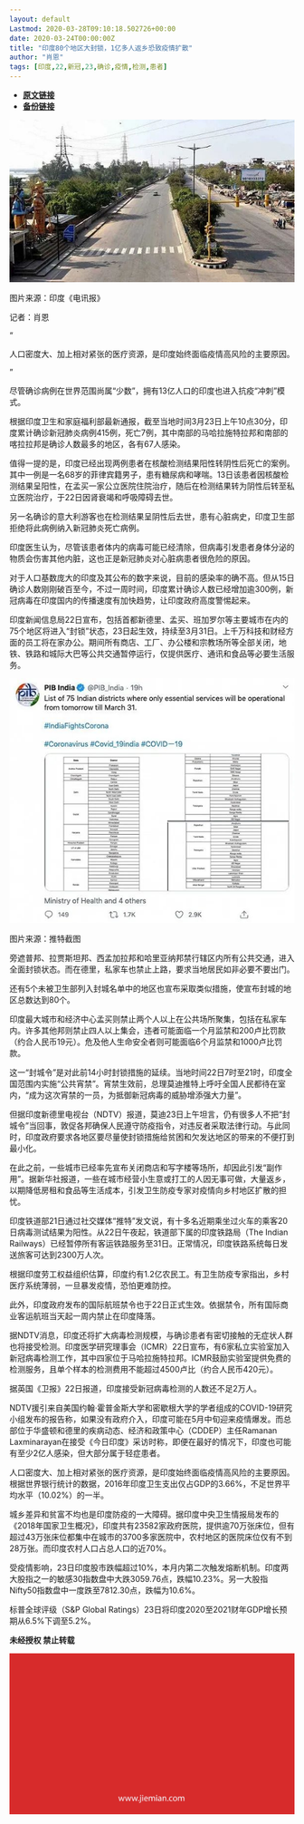 ```yaml
---
layout: default
Lastmod: 2020-03-28T09:10:18.502726+00:00
date: 2020-03-24T00:00:00Z
title: "印度80个地区大封锁，1亿多人返乡恐致疫情扩散"
author: "肖恩"
tags: [印度,22,新冠,23,确诊,疫情,检测,患者]
---
```


* [**原文链接**](https://mp.weixin.qq.com/s/3a0m0lBp2LrpEu__XSq89A)
* [**备份链接**](http://archive.today/zWinQ)


![](/images/post/e54f3600436adc14b38ebfbbd7946ae6.jpg)

图片来源：印度《电讯报》

记者：肖恩

“

  

人口密度大、加上相对紧张的医疗资源，是印度始终面临疫情高风险的主要原因。

  

”

尽管确诊病例在世界范围尚属“少数”，拥有13亿人口的印度也进入抗疫“冲刺”模式。

根据印度卫生和家庭福利部最新通报，截至当地时间3月23日上午10点30分，印度累计确诊新冠肺炎病例415例，死亡7例，其中南部的马哈拉施特拉邦和南部的喀拉拉邦是确诊人数最多的地区，各有67人感染。

值得一提的是，印度已经出现两例患者在核酸检测结果阳性转阴性后死亡的案例。其中一例是一名68岁的菲律宾籍男子，患有糖尿病和哮喘。13日该患者因核酸检测结果呈阳性，在孟买一家公立医院住院治疗，随后在检测结果转为阴性后转至私立医院治疗，于22日因肾衰竭和呼吸障碍去世。

另一名确诊的意大利游客也在检测结果呈阴性后去世，患有心脏病史，印度卫生部拒绝将此病例纳入新冠肺炎死亡病例。

印度医生认为，尽管该患者体内的病毒可能已经清除，但病毒引发患者身体分泌的物质会伤害其他内脏，这也正是新冠肺炎对心脏病患者很危险的原因。

对于人口基数庞大的印度及其公布的数字来说，目前的感染率的确不高。但从15日确诊人数刚刚破百至今，不过一周时间，印度累计确诊人数已经增加逾300例，新冠病毒在印度国内的传播速度有加快趋势，让印度政府高度警惕起来。

印度新闻信息局22日宣布，包括首都新德里、孟买、班加罗尔等主要城市在内的75个地区将进入“封锁”状态，23日起生效，持续至3月31日。上千万科技和财经方面的员工将在家办公。期间所有商店、工厂、办公楼和宗教场所等全部关闭，地铁、铁路和城际大巴等公共交通暂停运行，仅提供医疗、通讯和食品等必要生活服务。

![](/images/post/357db3e2d26f8938538e51f1ab631a2d.jpg)

图片来源：推特截图

旁遮普邦、拉贾斯坦邦、西孟加拉邦和哈里亚纳邦禁行辖区内所有公共交通，进入全面封锁状态。而在德里，私家车也禁止上路，要求当地居民如非必要不要出门。

还有5个未被卫生部列入封城名单中的地区也宣布采取类似措施，使宣布封城的地区总数达到80个。

印度最大城市和经济中心孟买则禁止两个人以上在公共场所聚集，包括在私家车内。许多其他邦则禁止四人以上集会，违者可能面临一个月监禁和200卢比罚款（约合人民币19元）。危及他人生命安全者则可能面临6个月监禁和1000卢比罚款。

这一“封城令”是对此前14小时封锁措施的延续。当地时间22日7时至21时，印度全国范围内实施“公共宵禁”。宵禁生效前，总理莫迪推特上呼吁全国人民都待在室内，“成为这次宵禁的一员，为抵御新冠病毒的威胁增添强大力量”。

但据印度新德里电视台（NDTV）报道，莫迪23日上午坦言，仍有很多人不把“封城令”当回事，敦促各邦确保人民遵守防疫指令，对违反者采取法律行动。与此同时，印度政府要求各地区要尽量使封锁措施给贫困和欠发达地区的带来的不便打到最小化。

在此之前，一些城市已经率先宣布关闭商店和写字楼等场所，却因此引发“副作用”。据新华社报道，一些在城市经营小生意或打工的人因无事可做，大量返乡，以期降低房租和食品等生活成本，引发卫生防疫专家对疫情向乡村地区扩散的担忧。

印度铁道部21日通过社交媒体“推特”发文说，有十多名近期乘坐过火车的乘客20日病毒测试结果为阳性。从22日午夜起，铁道部下属的印度铁路局（The Indian Railways）已经暂停所有客运铁路服务至31日。正常情况，印度铁路系统每日发送旅客可达到2300万人次。

根据印度劳工权益组织估算，印度约有1.2亿农民工。有卫生防疫专家指出，乡村医疗系统薄弱，一旦暴发疫情，恐怕更难防控。

此外，印度政府发布的国际航班禁令也于22日正式生效。依据禁令，所有国际商业客运航班当天起一周内禁止在印度降落。

据NDTV消息，印度还将扩大病毒检测规模，与确诊患者有密切接触的无症状人群也将接受检测。印度医学研究理事会（ICMR）22日宣布，有6家私立实验室加入新冠病毒检测工作，其中四家位于马哈拉施特拉邦。ICMR鼓励实验室提供免费的检测服务，且单个样本的检测费用不能超过4500卢比（约合人民币420元）。

据英国《卫报》22日报道，印度接受新冠病毒检测的人数还不足2万人。

NDTV援引来自美国约翰·霍普金斯大学和密歇根大学的学者组成的COVID-19研究小组发布的报告称，如果没有政府介入，印度可能在5月中旬迎来疫情爆发。而总部位于华盛顿和德里的疾病动态、经济和政策中心（CDDEP）主任Ramanan Laxminarayan在接受《今日印度》采访时称，即便在最好的情况下，印度也可能有至少2亿人感染，但大部分属于轻症患者。

人口密度大、加上相对紧张的医疗资源，是印度始终面临疫情高风险的主要原因。根据世界银行统计的数据，2016年印度卫生支出仅占GDP的3.66%，不足世界平均水平（10.02%）的一半。

城乡差异和贫富不均也是印度防疫的一大障碍。据印度中央卫生情报局发布的《2018年国家卫生概况》，印度共有23582家政府医院，提供逾70万张床位，但有超过43万张床位都集中在城市的3700多家医院中，农村地区的医院床位仅有不到28万张。而印度农村人口占总人口的近70%。

受疫情影响，23日印度股市跌幅超过10%，本月内第二次触发熔断机制。印度两大股指之一的敏感30指数盘中大跌3059.76点，跌幅10.23%。另一大股指Nifty50指数盘中一度跌至7812.30点，跌幅为10.6%。

标普全球评级（S&P Global Ratings）23日将印度2020至2021财年GDP增长预期从6.5%下调至5.2%。

  

**未经授权 禁止转载**

  

  

![](/images/post/3ef9527fd7edfb43b0c70486c7a956af.jpg)


